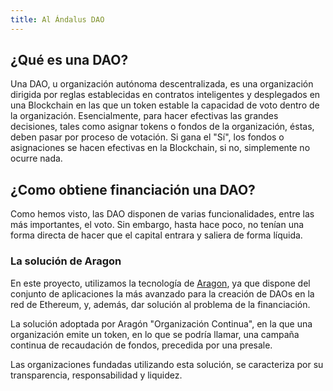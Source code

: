 ```yaml
---
title: Al Ándalus DAO
---
```


## ¿Qué es una DAO?

Una DAO, u organización autónoma descentralizada, es una organización dirigida por reglas establecidas en contratos inteligentes y desplegados en una Blockchain en las que un token estable la capacidad de voto dentro de la organización. Esencialmente, para hacer efectivas las grandes decisiones, tales como asignar tokens o fondos de la organización, éstas, deben pasar por proceso de votación. Si gana el "Sí", los fondos o asignaciones se hacen efectivas en la Blockchain, si no, simplemente no ocurre nada.

## ¿Como obtiene financiación una DAO?

Como hemos visto, las DAO disponen de varias funcionalidades, entre las más importantes, el voto. Sin embargo, hasta hace poco, no tenían una forma directa de hacer que el capital entrara y saliera de forma líquida.

### La solución de Aragon

En este proyecto, utilizamos la tecnología de [Aragon](https://aragon.org/), ya que dispone del conjunto de aplicaciones la más avanzado para la creación de DAOs en la red de Ethereum, y, además, dar solución al problema de la financiación.

La solución adoptada por Aragón "Organización Continua", en la que una organización emite un token, en lo que se podría llamar, una campaña continua de recaudación de fondos, precedida por una presale.

Las organizaciones fundadas utilizando esta solución, se caracteriza por su transparencia, responsabilidad y liquidez.
